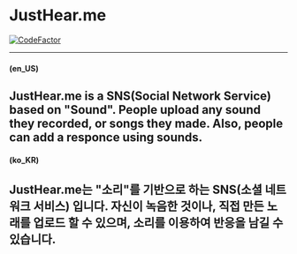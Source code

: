 # JustHear.me
[![CodeFactor](https://www.codefactor.io/repository/github/team-if/justhear.me/badge/master)](https://www.codefactor.io/repository/github/team-if/justhear.me/overview/master)

---
#### (en_US)
JustHear.me is a SNS(Social Network Service) based on "Sound". People upload any sound they recorded, or songs they made. Also, people can add a responce using sounds.
---
#### (ko_KR)
JustHear.me는 "소리"를 기반으로 하는 SNS(소셜 네트워크 서비스) 입니다. 자신이 녹음한 것이나, 직접 만든 노래를 업로드 할 수 있으며, 소리를 이용하여 반응을 남길 수 있습니다.
---
